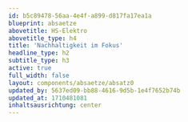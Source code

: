 ```yaml
---
id: b5c89478-56aa-4e4f-a899-d817fa17ea1a
blueprint: absaetze
abovetitle: HS-Elektro
abovetitle_type: h4
title: 'Nachhaltigkeit im Fokus'
headline_type: h2
subtitle_type: h3
active: true
full_width: false
layout: components/absaetze/absatz0
updated_by: 5637ed09-bb88-4616-9d5b-1e4f7652b74b
updated_at: 1710481081
inhaltsausrichtung: center
---
```

